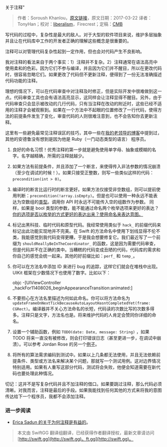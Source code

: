 关于注释"

> 作者：Soroush Khanlou，[原文链接](http://khanlou.com/2017/03/on-comments/)，原文日期：2017-03-22
> 译者：TonyHan；校对：[liberalism](https://weibo.com/1743643682/profile?topnav=1&wvr=6)，Firecrest；定稿：[CMB](https://github.com/chenmingbiao)
  









写代码的过程中，复杂性是最大的敌人。对于大型的软件项目来说，维护多层抽象并且让在代码库中工作的开发者正确的理解这些概念是很重要的。

注释可以对管理代码复杂性起到一定作用，但也会对代码产生不良影响。

我对注释的看法来自于两个事实：1）注释并不复杂。2）注释通常在语法高亮中使用柔和的色彩。因为它们不参与编译，并且因为它们并不醒目，所以在更改代码时，很容易忽略它们。如果更改了代码但不更新注释，便得到了一份无法准确描述代码功能的注释。



理想的情况下，可以在代码审查中对注释及时修正，但是实际开发中很难做到这一点。代码审查工具也会有语法高亮显示，这同样会让注释显得不醒目。另外，由于代码审查只会显示被改动的几行代码，只有当注释在改动的附近时，这些已经不适用的注释才会被观察到。如果在一个方法中不起眼的位置修改了一行代码，使得方法的前提条件发生了变化，审查代码的人则很难注意到，也不会告知你去更新注释。

这里有一些避免最常见注释误区的技巧，其中一些在[我的老领导的博客](http://www.strongopinionsweaklytyped.com/blog/2014/08/27/beware-the-siren-song-of-comments/)中提到过，其他的安德鲁没有想到是因为他是 Ruby（一门动态类型的语言） 程序员。

1. 良好的命名习惯！优秀注释的第一步就是避免使用单字母、抽象或模糊的名字。名字越精确，所需的注释就越少。

2. 如果方法有前提条件，并且添加了一个断言，来使得传入非法参数的情况崩溃（至少在调试的时候！）。如果只接受正整数，则写一些类似这样的代码：`precondition(int > 0)`。

3. 编译时的断言比运行时的断言更好。如果方法仅接受非空数组，则可以提前使用判断：`precondition(!array.isEmpty)`。但是也可以使用一种永远不能表达为空数组的[类型](https://github.com/khanlou/NonEmptyArray)。调用你 API 时永远不可能传入空的组数作为参数。
同样，如果是 bool 类型的参数，能不能通过命名两个枚举选项来更好的表达？[你的选项是否以枚举的方式更好的表达出来？](http://khanlou.com/2017/03/that-one-optional-property/)[使用命名来表达意图。](http://wiki.c2.com/?IntentionRevealingNames)

4. 标记出黑科技、临时代码和原型代码。我经常使用类似于 `hack_` 的前缀代码来标记出此功能实现地并不完美。在 Swift 的方法命名中使用下划线显得不伦不类，我能感觉到我代码变得更糟，于是我会想要修复它。我们最近写了一个前缀为 `shouldReallyBeInTheCoordinator_` 的函数，这是因为需要代码审查，但是代码并不在正确的类中。当糟糕的代码变成丑陋的代码，代码库的需求和你自己的感觉会统一起来。其他的好前缀比如：`perf_` 和 `temp_`。

5. 你可以在方法名中添加 ID 来进行 bug 的追踪，这样它们就会在堆栈中出现。UIKit 框架在少数情况下也使用了数字。比如以下：

    objc
    -[UIViewController _hackFor11408026_beginAppearanceTransition:animated:]

6. 不要担心在方法名里描述为何如此命名。你可以将方法命名为 `updateFrameOnNextTickBecauseAutoLayoutHasntCompletedYet(frame: CGRect)`。编译器并不关心方法命名的长短，代码读的次数比写的次数多得多。注释只是文字，方法名也是。将来维护代码的人肯定会赞同你详细的命名。

7. 设置一个辅助函数，例如 `TODO(date: Date, message: String)` ，如果 TODO 将来一直没有被修改，则会打印错误日志（甚至更进一步，在调试中崩溃）。可以参考 Jordan Rose 的另一个[例子](https://twitter.com/UINT_MIN/status/836316697388695552)。

8. 将所有的算法需求编码到测试中。如果以上几条都无法使用，并且无法依赖前提条件、类型或方法名来解决某个问题，那就写一个测试用例。这对边界情况特别适用。如果有人重写这部分代码，测试将会失败，他便会知道需要在新代码也要处理此种情况。

切记：这并不是写复杂代码并且不加注释的借口。如果要跳过注释，那么代码必须清晰。对我而言，注释是最后的手段。如果我能找到任何其他的方式来将我的意图传达给下一个程序员，我都不会添加注释。

### 进一步阅读

- [Erica Sadun 的关于为何注释是有益的](http://ericasadun.com/2016/11/03/swift-holy-war-comments-are-not-an-anti-pattern/)。


> 本文由 SwiftGG 翻译组翻译，已经获得作者翻译授权，最新文章请访问 [http://swift.gg](http://swift.gg)。ft.gg](http://swift.gg)。
